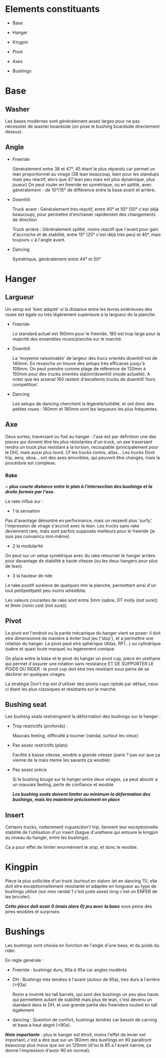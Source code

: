# Elements constituants

* Base

* Hanger

* Kingpin

* Pivot

* Axes

* Bushings

# Base

## Washer 

Les bases modernes sont généralement assez larges pour ne pas nécessiter de washer boardside (on pose le bushing boardside directement dessus).

## Angle

* Freeride

  Généralement entre 38 et 47°, 45 étant le plus répandu car permet un lean proportionnel au virage (38 lean beaucoup, bien pour les standups mais peu réactif, alors que 47 lean peu mais est plus dynamique, plus joueur)
  On peut rouler en freeride en symétrique, ou en splitté, avec généralement - de 10°/15° de différence entre la base avant et arrière.

* Downhill

  Truck avant :
  Généralement très réactif, entre 40° et 55° (50° c'est déjà beaucoup), pour permettre d'enchainer rapidement des changements de direction

  Truck arrière :
  Généralement splitté, moins réactif que l'avant pour gain d'accroche et de stabilité, entre 15° (25° c'est déjà très peu) et 40°, mais toujours < à l'angle avant.

* Dancing

  Symétrique, généralement entre 44° et 50°.
 
# Hanger
  
## Largueur
  
Un setup est 'bien adapté' si la distance entre les levres extérieures des roues est égale ou très légèrement supérieure à la largueur de la planche.
  
* Freeride
  
  Le standard actuel est 160mm pour le freeride, 180 est trop large pour la majorité des ensembles roues/planche sur le marché.
    
* Downhill
  
  La 'moyenne raisonnable' de largeur des trucs orientés downhill est de 140mm. En revanche on trouve des setups très efficaces jusqu'à 108mm. On peut prendre comme plage de référence de 120mm à 150mm pour des trucks orientés slalom/downhill (mode actuelle). A noter que les arsenal 160 restent d'éxcellents trucks de downhill 'hors compétition'.
 
* Dancing 
 
  Les setups de dancing cherchent la légèreté/solidité, et ont donc des petites roues : 160mm et 180mm sont les largueurs les plus fréquentes.
  
## Axe
 
Deux sortes, traversant ou fixé au hanger : l'axe est par définition une des pieces qui doivent être les plus résistantes d'un truck, un axe traversant rendra un truck plus resistant à la torsion, recoupable (principalement pour le DH), mais aussi plus lourd. Cf les trucks ronins, atlas...
Les trucks Dont trip, aera, skoa... ont des axes amovibles, qui peuvent être changés, mais la procédure est complexe.

### Rake 

= ***plus courte distance entre le plan à l'intersection des bushings et la droite formée par l'axe.***

Le rake influe sur : 

* 1 la sensation

Pas d'avantage démontré en performance, mais un ressenti plus 'surfy', l'impression de virage s'accroit avec le lean. Les trucks sans rake deviennent rare, mais sont parfois supposés meilleurs pour le freeride (je suis pas convaincu moi-même).

* 2 la modularité 

On peut sur un setup symétrique avec du rake retourner le hanger arrière pour davantage de stabilité a haute vitesse (ou les deux hangers pour plus de lean).

* 3 la hauteur de ride

Le rake positif sureleve de quelques mm la planche, permettant ainsi d'un tout petitpetitpetit peu moins wheelbite.

Les valeurs courantes de rake sont entre 3mm (sabre, DT molly (not sure)) et 9mm (ronin cast (not sure)).

## Pivot 

Le pivot est l'endroit ou la partie mécanique du hanger vient se poser: il doit etre dimensionné de manière à éviter tout jeu ('slop'), et a permettre une rotation du hanger. Le pivot peut etre sphérique (Atlas, RF1...) ou cylindrique (sabre et quasi toute marque) ou legerement conique. 

On place entre la base et le pivot du hanger un pivot cup, piece en urethane qui permet d'assurer une rotation sans resistance ET DE SUPPORTER LE POIDS DU RIDER : le pivot cup doit etre tres resistant sous peine de se déchirer en quelques virages.

La stratégie Don't trip est d'utiliser des pivots cups riptide par défaut, ceux ci étant les plus classiques et résistants sur le marché.

## Bushing seat

Les bushing seats restreingnent la déformation des bushings sur le hanger : 

* Trop restrictifs (profonds) :

  Mauvais feeling, difficulté à tourner (randal, surtout les vieux)
  
* Pas assez restrictifs (plats)

  Facilité à basse vitesse, wooble a grande vitesse (paris ? pas sur que ça vienne de la mais meme les savants ça wooble)

* Pas assez précis

  Si le bushing bouge sur le hanger entre deux virages, ça peut aboutir a un mauvais feeling, perte de confiance et wooble
  
  ***Les bushing seats doivent limiter au minimum la déformation des bushings, mais les maintenir précisement en place***

## Insert

Certains trucks, nottemment rogues/don't trip, tiennent leur exceptionnelle stabilité de l'utilisation d'un insert (bague d'urethane qui entoure le kingpin au niveau du hanger, entre les bushings). 

Ca a pour effet de limiter enormément le slop, et donc le wooble.

# Kingpin

Piece la plus sollicitée d'un truck (surtout en slalom (et en dancing ?)), elle doit etre exceptionnellement résistante et adaptée en longueur au type de bushings utilisé (sur mes randal 1 c'est juste assez long c'est un ENFER de les bricoler).

***Cette piece doit avoir 0 (mais alors 0) jeu avec la base*** sous peine des pires woobles et surprises.

# Bushings

Les bushings sont choisis en fonction de l'angle d'une base, et du poids du rider.

En règle générale :

* Freeride : bushings durs, 90a à 95a car angles modérés

* DH : Bushings très tendres à l'avant (autour de 85a), tres durs à l'arrière (>93a)

  Ronin a inventé les tall barrels, qui sont des bushings un peu plus hauts qui permettent autant de stabilité mais plus de lean, c'est devenu un standard dans le DH, et une grande partie des freeriders roulent en tall également

* dancing : Question de confort, bushings tendres car besoin de carving et base à haut degré (<90a).

***Note importante*** : plus le hanger est étroit, moins l'effet de levier est important, c'est a dire que sur un 180mm des bushings en 90 paraîtront beaucoup plus mous que sur un 120mm (d'ou le 85 a l'avant narrow, ça donne l'impression d'avoir 90 en normal).
